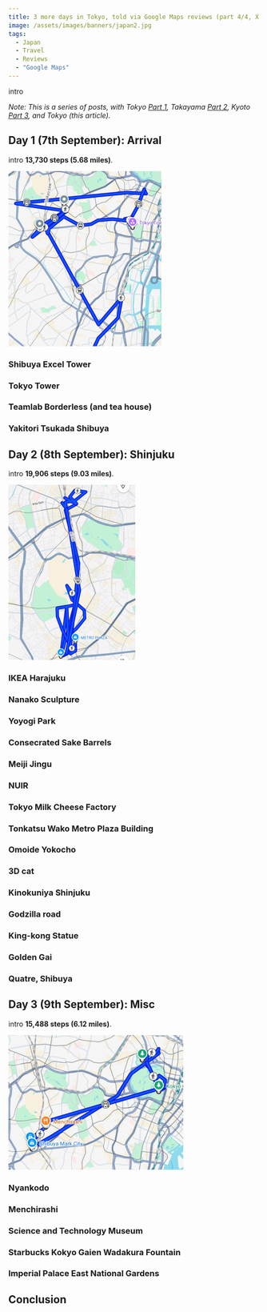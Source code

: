 ```yaml
---
title: 3 more days in Tokyo, told via Google Maps reviews (part 4/4, X reviews)
image: /assets/images/banners/japan2.jpg
tags:
  - Japan
  - Travel
  - Reviews
  - "Google Maps"
---
```


intro

_Note: This is a series of posts, with Tokyo [Part 1](/japan-part-1-tokyo/), Takayama [Part 2](/japan-part-2-takayama), Kyoto [Part 3](/japan-part-3-kyoto/), and Tokyo (this article)._

## Day 1 (7th September): Arrival

intro **13,730 steps (5.68 miles)**.

[![Japan 4 day 1 map](/assets/images/2025/japan4-day1-thumbnail.png)](/assets/images/2025/japan4-day1.png)

### Shibuya Excel Tower

### Tokyo Tower

### Teamlab Borderless (and tea house)

### Yakitori Tsukada Shibuya

## Day 2 (8th September): Shinjuku

intro **19,906 steps (9.03 miles)**.

[![Japan 4 day 2 map](/assets/images/2025/japan4-day2-thumbnail.png)](/assets/images/2025/japan4-day2.png)

### IKEA Harajuku

### Nanako Sculpture

### Yoyogi Park

### Consecrated Sake Barrels

### Meiji Jingu

### NUIR

### Tokyo Milk Cheese Factory

### Tonkatsu Wako Metro Plaza Building

### Omoide Yokocho

### 3D cat

### Kinokuniya Shinjuku

### Godzilla road

### King-kong Statue

### Golden Gai

### Quatre, Shibuya

## Day 3 (9th September): Misc

intro **15,488 steps (6.12 miles)**.

[![Japan 4 day 3 map](/assets/images/2025/japan4-day3-thumbnail.png)](/assets/images/2025/japan4-day3.png)

### Nyankodo

### Menchirashi

### Science and Technology Museum

### Starbucks Kokyo Gaien Wadakura Fountain

### Imperial Palace East National Gardens

## Conclusion
